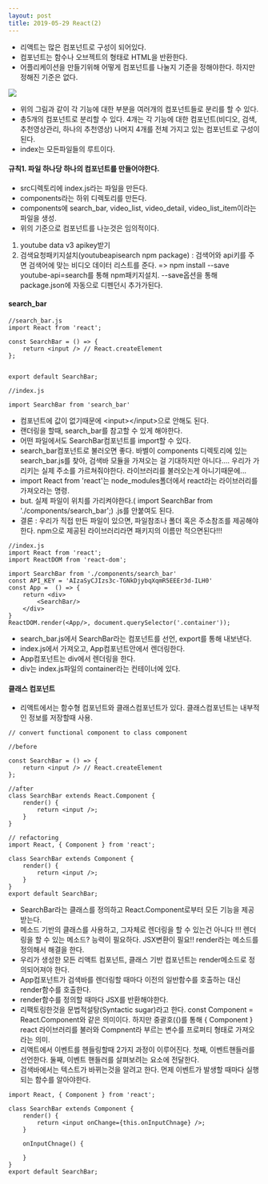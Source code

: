 ```yaml
---
layout: post
title: 2019-05-29 React(2)
---
```


- 리액트는 많은 컴포넌트로 구성이 되어있다.
- 컴포넌트는 함수나 오브젝트의 형태로 HTML을 반환한다.
- 어플리케이션을 만들기위해 어떻게 컴포넌트를 나눌지 기준을 정해야한다. 하지만 정해진 기준은 없다.


![](/Users/jaeyeonkim/Desktop/udemy_react_2.png)

- 위의 그림과 같이 각 기능에 대한 부분을 여러개의 컴포넌트들로 분리를 할 수 있다.
- 총5개의 컴포넌트로 분리할 수 있다. 4개는 각 기능에 대한 컴포넌트(비디오, 검색, 추천영상관리, 하나의 추천영상) 나머지 4개를 전체 가지고 있는 컴포넌트로 구성이된다.
- index는 모든파일들의 루트이다.

#### 규칙1. 파일 하나당 하나의 컴포넌트를 만들어야한다.


- src디렉토리에 index.js라는 파일을 만든다.
- components라는 하위 디렉토리를 만든다.
- components에 search_bar, video_list, video_detail, video_list_item이라는 파일을 생성.
- 위의 기준으로 컴포넌트를 나눈것은 임의적이다.



1. youtube data v3 apikey받기
2. 검색요청패키지설치(youtubeapisearch npm package) : 검색어와 api키를 주면 검색어에 맞는 비디오 데이터 리스트를 준다. => npm install --save youtube-api=search를 통해 npm패키지설치. --save옵션을 통해 package.json에 자동으로 디펜던시 추가가된다.


#### search_bar

```
//search_bar.js
import React from 'react';

const SearchBar = () => {
    return <input /> // React.createElement
};


export default SearchBar;

//index.js

import SearchBar from 'search_bar'
```
- 컴포넌트에 값이 없기때문에 \<input>\</input>으로 안해도 된다.
- 랜더링을 할때, search_bar를 참고할 수 있게 해야한다.
- 어떤 파일에서도 SearchBar컴포넌트를 import할 수 있다.
- search_bar컴포넌트로 불러오면 좋다. 바벨이 components 디렉토리에 있는 search_bar.js를 찾아, 검색바 모듈을 가져오는 걸 기대하지만 아니다.... 우리가 가리키는 실제 주소를 가르쳐줘야한다. 라이브러리를 불러오는게 아니기때문에...
- import React from 'react'는 node_modules폴더에서 react라는 라이브러리를 가져오라는 명령.
- but. 실제 파일이 위치를 가리켜야한다.( import SearchBar from './components/search_bar';) .js를 안붙여도 된다.
- 결론 : 우리가 직접 만든 파일이 있으면, 파일참조나 폴더 혹은 주소참조를 제공해야한다. npm으로 제공된 라이브러리라면 패키지의 이름만 적으면된다!!!

```
//index.js
import React from 'react';
import ReactDOM from 'react-dom';

import SearchBar from './components/search_bar'
const API_KEY = 'AIzaSyCJIzs3c-TGNkDjybqXqmR5EEEr3d-ILH0'
const App =  () => {
    return <div>
        <SearchBar/>
    </div>
}
ReactDOM.render(<App/>, document.querySelector('.container'));
```

- search_bar.js에서 SearchBar라는 컴포넌트를 선언, export를 통해 내보낸다.
- index.js에서 가져오고, App컴포넌트안에서 렌더링한다.
- App컴포넌트는 div에서 렌더링을 한다.
- div는 index.js파일의 container라는 컨테이너에 있다.


 #### 클래스 컴포넌트

 - 리액트에서는 함수형 컴포넌트와 클래스컴포넌트가 있다. 클래스컴포넌트는 내부적인 정보를 저장할때 사용.

```
// convert functional component to class component

//before

const SearchBar = () => {
    return <input /> // React.createElement
};

//after
class SearchBar extends React.Component {
    render() {
        return <input />;
    }
}

// refactoring
import React, { Component } from 'react';

class SearchBar extends Component {
    render() {
        return <input />;
    }
}
export default SearchBar;
```

- SearchBar라는 클래스를 정의하고 React.Component로부터 모든 기능을 제공받는다.
- 메소드 기반의 클래스를 사용하고, 그자체로 렌더링을 할 수 있는건 아니다 !!! 렌더링을 할 수 있는 메소드? 능력이 필요하다. JSX변환이 필요!! render라는 메소드를 정의해서 해결을 한다.
- 우리가 생성한 모든 리액트 컴포넌트, 클래스 기반 컴포넌트는 render메소드로 정의되어져야 한다.
- App컴포넌트가 검색바를 렌더링할 때마다 이전의 일반함수를 호출하는 대신 render함수를 호출한다.
- render함수를 정의할 때마다 JSX를 반환해야한다.
- 리팩토링한것을 문법적설탕(Syntactic sugar)라고 한다. const Component = React.Component와 같은 의미이다. 하지만 중괄호({)를 통해 { Component }  react 라이브러리를 불러와 Compnent라 부르는 변수를 프로퍼티 형태로 가져오라는 의미.
- 리액트에서 이벤트를 헨들링할때 2가지 과정이 이루어진다. 첫째, 이벤트핸들러를 선언한다. 둘째, 이벤트 핸들러를 살펴보려는 요소에 전달한다.
- 검색바에서는 텍스트가 바뀌는것을 알려고 한다. 먼제 이벤트가 발생할 때마다 실행되는 함수를 알아야한다.

```
import React, { Component } from 'react';

class SearchBar extends Component {
    render() {
        return <input onChange={this.onInputChnage} />;
    }

    onInputChnage() {

    }
}
export default SearchBar;
```
